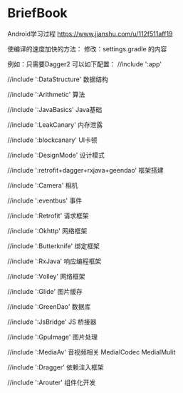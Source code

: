 # BriefBook
Android学习过程   https://www.jianshu.com/u/112f511aff19

使编译的速度加快的方法：
修改：settings.gradle 的内容

例如：只需要Dagger2 可以如下配置：
//include ':app'

//include ':DataStructure' 数据结构

//include ':Arithmetic'   算法

//include ':JavaBasics'   Java基础

//include ':LeakCanary'   内存泄露

//include ':blockcanary'  UI卡顿

//include ':DesignMode'   设计模式

//include ':retrofit+dagger+rxjava+geendao'  框架搭建

//include ':Camera'      相机

//include ':eventbus'    事件

//include ':Retrofit'    请求框架

//include ':Okhttp'       网络框架

//include ':Butterknife'  绑定框架

//include ':RxJava'       响应编程框架

//include ':Volley'       网络框架

//include ':Glide'        图片缓存

//include ':GreenDao'     数据库

//include ':JsBridge'     JS 桥接器

//include ':GpuImage'     图片处理

//include ':MediaAv'      音视频相关 MedialCodec  MedialMulit

//include ':Dragger'      依赖注入框架

//include ':Arouter'      组件化开发

